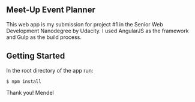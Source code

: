 ## Meet-Up Event Planner

This web app is my submission for project #1 in the Senior Web Development Nanodegree by Udacity. I used AngularJS as the framework and Gulp as the build process.

## Getting Started

In the root directory of the app run:

```
$ npm install
```


Thank you!
Mendel

 